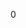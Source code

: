 <div id="_renderable_8h_source">

</div>

<span id="_renderable_8h_source" label="_renderable_8h_source"></span>

<div class="DoxyCode">

0

</div>
